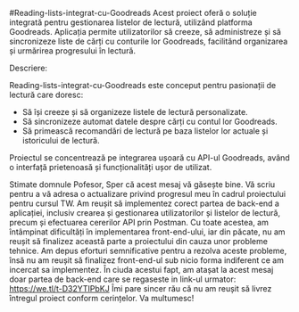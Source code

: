 #Reading-lists-integrat-cu-Goodreads
Acest proiect oferă o soluție integrată pentru gestionarea listelor de lectură, utilizând platforma Goodreads. Aplicația permite utilizatorilor să creeze, să administreze și să sincronizeze liste de cărți cu conturile lor Goodreads, facilitând organizarea și urmărirea progresului în lectură.

Descriere:

Reading-lists-integrat-cu-Goodreads este conceput pentru pasionații de lectură care doresc:
- Să își creeze și să organizeze listele de lectură personalizate.
- Să sincronizeze automat datele despre cărți cu contul lor Goodreads.
- Să primească recomandări de lectură pe baza listelor lor actuale și istoricului de lectură.

Proiectul se concentrează pe integrarea ușoară cu API-ul Goodreads, având o interfață prietenoasă și funcționalități ușor de utilizat.


Stimate domnule Pofesor,
Sper că acest mesaj vă găsește bine. Vă scriu pentru a vă adresa o actualizare privind progresul meu în cadrul proiectului pentru cursul TW.
Am reușit să implementez corect partea de back-end a aplicației, inclusiv crearea și gestionarea utilizatorilor și listelor de lectură, precum și efectuarea cererilor API prin Postman. Cu toate acestea, am întâmpinat dificultăți în implementarea front-end-ului, iar din păcate, nu am reușit să finalizez această parte a proiectului din cauza unor probleme tehnice.
Am depus eforturi semnificative pentru a rezolva aceste probleme, însă nu am reușit să finalizez front-end-ul sub nicio forma indiferent ce am incercat sa implementez. În ciuda acestui fapt, am atașat la acest mesaj doar partea de back-end care se regaseste in link-ul urmator: https://we.tl/t-D32YTIPbKJ
Îmi pare sincer rău că nu am reușit să livrez întregul proiect conform cerințelor.
Va multumesc!

